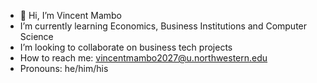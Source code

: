 - 👋 Hi, I’m Vincent Mambo
- I’m currently learning Economics, Business Institutions and Computer Science
- I’m looking to collaborate on business tech projects
- How to reach me: vincentmambo2027@u.northwestern.edu
- Pronouns: he/him/his
